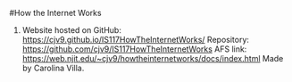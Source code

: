 #How the Internet Works
1. Website hosted on GitHub:
https://cjv9.github.io/IS117HowTheInternetWorks/
Repository:
https://github.com/cjv9/IS117HowTheInternetWorks
AFS link:
https://web.njit.edu/~cjv9/howtheinternetworks/docs/index.html
Made by Carolina Villa.